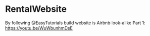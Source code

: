 # RentalWebsite
By following @EasyTutorials build website is Airbnb look-alike
Part 1: https://youtu.be/WuWbunhmDsE
